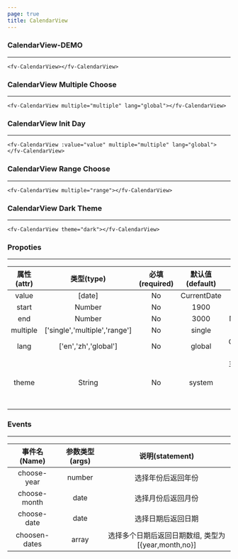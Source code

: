 ```yaml
---
page: true
title: CalendarView
--- 
```


### CalendarView-DEMO
---

<script>
export default {
    data () {
        return {
            value: new Date()
        }
    },
    mounted () {
        this.value.setFullYear(2019);
    }
}
</script>

<ClientOnly>
<fv-CalendarView>
</fv-CalendarView>
</ClientOnly>

```vue
<fv-CalendarView></fv-CalendarView>
```

### CalendarView Multiple Choose

---

<ClientOnly>
<fv-CalendarView multiple="multiple" lang="global"></fv-CalendarView>
</ClientOnly>

```vue
<fv-CalendarView multiple="multiple" lang="global"></fv-CalendarView>
```

### CalendarView Init Day

---

<ClientOnly>
<fv-CalendarView :value="value" multiple="multiple" lang="global"></fv-CalendarView>
</ClientOnly>

```vue
<fv-CalendarView :value="value" multiple="multiple" lang="global"></fv-CalendarView>
```

### CalendarView Range Choose

---

<ClientOnly>
<fv-CalendarView multiple="range"></fv-CalendarView>
</ClientOnly>

```vue
<fv-CalendarView multiple="range"></fv-CalendarView>
```

### CalendarView Dark Theme

---

<ClientOnly>
<fv-CalendarView theme="dark"></fv-CalendarView>
</ClientOnly>

```vue
<fv-CalendarView theme="dark"></fv-CalendarView>
```

### Propoties

---

| 属性(attr) |             类型(type)             | 必填(required) | 默认值(default) |    说明(statement)     |
|:----------:|:----------------------------------:|:--------------:|:---------------:|:----------------------:|
|   value    |               [date]               |       No       |   CurrentDate   |                        |
|   start    |              Number              |       No       |      1900       |      Minium Year.      |
|    end     |              Number              |       No       |      3000       |      Maxium Year.      |
|  multiple  |   ['single','multiple','range']    |       No       |     single      |                        |
|    lang     |            ['en','zh','global']             |       No       |       global        | CalendarView language. |
|     theme     | String |       No       |     system      |       主题样式, 包含`light`, `dark`, `system`, `custom`几种样式              |

### Events

---

| 事件名(Name)  | 参数类型(args) |                   说明(statement)                   |
|:-------------:|:--------------:|:---------------------------------------------------:|
|  choose-year  |     number     |                 选择年份后返回年份                  |
| choose-month  |     date     |                 选择月份后返回月份                  |
|  choose-date  |      date      |                 选择日期后返回日期                  |
| choosen-dates |     array      | 选择多个日期后返回日期数组, 类型为[{year,month,no}] |
